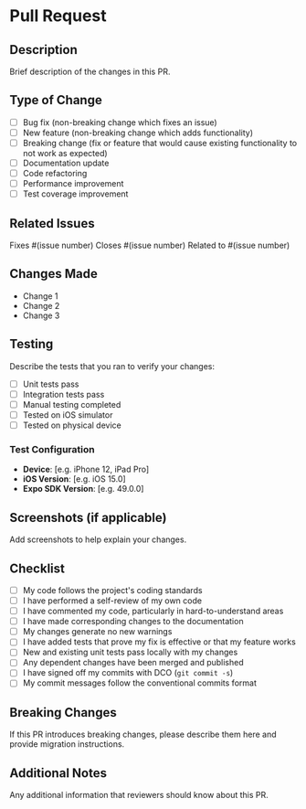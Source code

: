 # Pull Request

## Description

Brief description of the changes in this PR.

## Type of Change

- [ ] Bug fix (non-breaking change which fixes an issue)
- [ ] New feature (non-breaking change which adds functionality)
- [ ] Breaking change (fix or feature that would cause existing functionality to not work as expected)
- [ ] Documentation update
- [ ] Code refactoring
- [ ] Performance improvement
- [ ] Test coverage improvement

## Related Issues

Fixes #(issue number)
Closes #(issue number)
Related to #(issue number)

## Changes Made

- Change 1
- Change 2
- Change 3

## Testing

Describe the tests that you ran to verify your changes:

- [ ] Unit tests pass
- [ ] Integration tests pass
- [ ] Manual testing completed
- [ ] Tested on iOS simulator
- [ ] Tested on physical device

### Test Configuration

- **Device**: [e.g. iPhone 12, iPad Pro]
- **iOS Version**: [e.g. iOS 15.0]
- **Expo SDK Version**: [e.g. 49.0.0]

## Screenshots (if applicable)

Add screenshots to help explain your changes.

## Checklist

- [ ] My code follows the project's coding standards
- [ ] I have performed a self-review of my own code
- [ ] I have commented my code, particularly in hard-to-understand areas
- [ ] I have made corresponding changes to the documentation
- [ ] My changes generate no new warnings
- [ ] I have added tests that prove my fix is effective or that my feature works
- [ ] New and existing unit tests pass locally with my changes
- [ ] Any dependent changes have been merged and published
- [ ] I have signed off my commits with DCO (`git commit -s`)
- [ ] My commit messages follow the conventional commits format

## Breaking Changes

If this PR introduces breaking changes, please describe them here and provide migration instructions.

## Additional Notes

Any additional information that reviewers should know about this PR.
